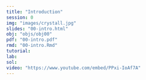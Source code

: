 ```yaml
---
title: "Introduction"
session: 0
img: "images/crystall.jpg"
slides: "00-intro.html"
obj: "objs/obj00"
pdf: "00-intro.pdf"
rmd: "00-intro.Rmd"
tutorial: 
lab: 
sol: 
video: "https://www.youtube.com/embed/PPxi-IoAf7A"
---
```

